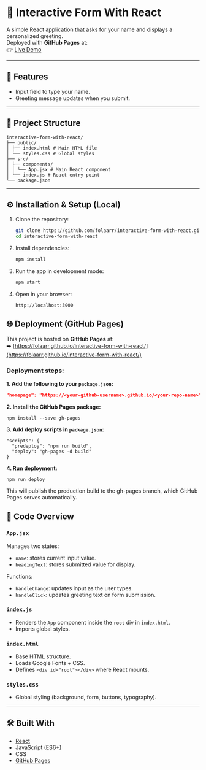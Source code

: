 # 📝 Interactive Form With React

A simple React application that asks for your name and displays a personalized greeting.  
Deployed with **GitHub Pages** at:  
👉 [Live Demo](https://folaarr.github.io/interactive-form-with-react/)

---

## 🚀 Features
- Input field to type your name.  
- Greeting message updates when you submit.   

---

## 📂 Project Structure
    interactive-form-with-react/
    ├── public/
    │ ├── index.html # Main HTML file
    │ └── styles.css # Global styles
    ├── src/
    │ ├── components/
    │ │ └── App.jsx # Main React component
    │ └── index.js # React entry point
    └── package.json


---

## ⚙️ Installation & Setup (Local)

1. Clone the repository:
   ```bash
   git clone https://github.com/folaarr/interactive-form-with-react.git
   cd interactive-form-with-react
   ```

2. Install dependencies:
    ```bash
    npm install
   ```

3. Run the app in development mode:
    ```bash
    npm start
   ```

4. Open in your browser:
    ```
    http://localhost:3000
    ```

## 🌐 Deployment (GitHub Pages)

This project is hosted on **GitHub Pages** at:  
➡️ [https://folaarr.github.io/interactive-form-with-react/](https://folaarr.github.io/interactive-form-with-react/)

### Deployment steps:

**1. Add the following to your `package.json`:**
```json
"homepage": "https://<your-github-username>.github.io/<your-repo-name>"
```

**2. Install the GitHub Pages package:**
```
npm install --save gh-pages
```

**3. Add deploy scripts in `package.json`:**
```
"scripts": {
  "predeploy": "npm run build",
  "deploy": "gh-pages -d build"
}
```

**4. Run deployment:**
```
npm run deploy
```
This will publish the production build to the gh-pages branch, which GitHub Pages serves automatically.

## 📘 Code Overview

### `App.jsx`
Manages two states:
- `name`: stores current input value.  
- `headingText`: stores submitted value for display.  

Functions:
- `handleChange`: updates input as the user types.  
- `handleClick`: updates greeting text on form submission.  

### `index.js`
- Renders the `App` component inside the `root` div in `index.html`.  
- Imports global styles.  

### `index.html`
- Base HTML structure.  
- Loads Google Fonts + CSS.  
- Defines `<div id="root"></div>` where React mounts.  

### `styles.css`
- Global styling (background, form, buttons, typography).   

---

## 🛠️ Built With
- [React](https://react.dev/)  
- JavaScript (ES6+)  
- CSS  
- [GitHub Pages](https://pages.github.com/)  

